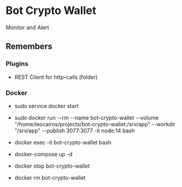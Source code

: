 # Bot Crypto Wallet

Monitor and Alert

## Remembers

### Plugins
  * REST Client for http-calls (folder) 
  
### Docker 

* sudo service docker start

* sudo docker run --rm --name bot-crypto-wallet --volume "/home/leocairos/projects/bot-crypto-wallet:/srv/app" --workdir "/srv/app" --publish 3077:3077 -it node:14 bash

* docker exec -it bot-crypto-wallet bash

* docker-compose up -d

* docker stop bot-crypto-wallet

* docker rm bot-crypto-wallet
